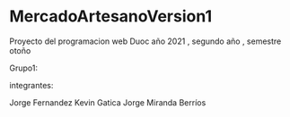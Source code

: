 # MercadoArtesanoVersion1
Proyecto del programacion web Duoc año 2021 , segundo año , semestre otoño

Grupo1: 

integrantes:

Jorge Fernandez
Kevin Gatica
Jorge Miranda Berríos

